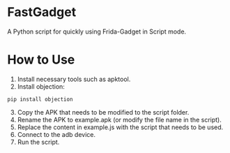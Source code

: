 # FastGadget

A Python script for quickly using Frida-Gadget in Script mode.

# How to Use

1. Install necessary tools such as apktool.
2. Install objection:

```
pip install objection
```

3. Copy the APK that needs to be modified to the script folder.
4. Rename the APK to example.apk (or modify the file name in the script).
5. Replace the content in example.js with the script that needs to be used.
6. Connect to the adb device.
7. Run the script.
